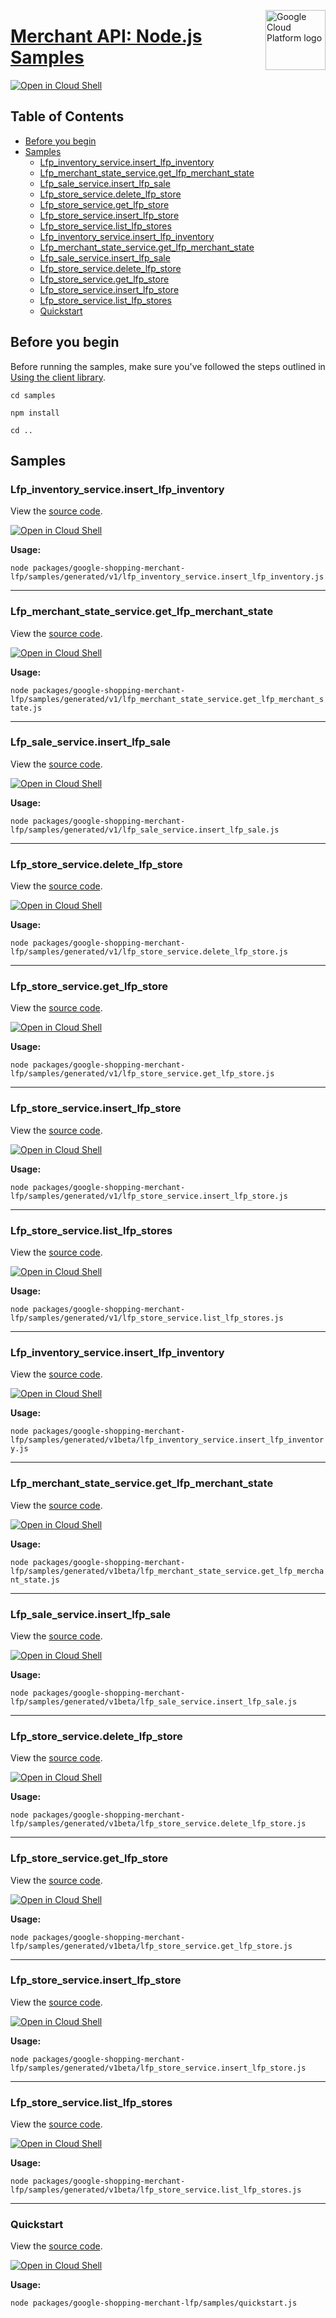 [//]: # "This README.md file is auto-generated, all changes to this file will be lost."
[//]: # "To regenerate it, use `python -m synthtool`."
<img src="https://avatars2.githubusercontent.com/u/2810941?v=3&s=96" alt="Google Cloud Platform logo" title="Google Cloud Platform" align="right" height="96" width="96"/>

# [Merchant API: Node.js Samples](https://github.com/googleapis/google-cloud-node)

[![Open in Cloud Shell][shell_img]][shell_link]



## Table of Contents

* [Before you begin](#before-you-begin)
* [Samples](#samples)
  * [Lfp_inventory_service.insert_lfp_inventory](#lfp_inventory_service.insert_lfp_inventory)
  * [Lfp_merchant_state_service.get_lfp_merchant_state](#lfp_merchant_state_service.get_lfp_merchant_state)
  * [Lfp_sale_service.insert_lfp_sale](#lfp_sale_service.insert_lfp_sale)
  * [Lfp_store_service.delete_lfp_store](#lfp_store_service.delete_lfp_store)
  * [Lfp_store_service.get_lfp_store](#lfp_store_service.get_lfp_store)
  * [Lfp_store_service.insert_lfp_store](#lfp_store_service.insert_lfp_store)
  * [Lfp_store_service.list_lfp_stores](#lfp_store_service.list_lfp_stores)
  * [Lfp_inventory_service.insert_lfp_inventory](#lfp_inventory_service.insert_lfp_inventory)
  * [Lfp_merchant_state_service.get_lfp_merchant_state](#lfp_merchant_state_service.get_lfp_merchant_state)
  * [Lfp_sale_service.insert_lfp_sale](#lfp_sale_service.insert_lfp_sale)
  * [Lfp_store_service.delete_lfp_store](#lfp_store_service.delete_lfp_store)
  * [Lfp_store_service.get_lfp_store](#lfp_store_service.get_lfp_store)
  * [Lfp_store_service.insert_lfp_store](#lfp_store_service.insert_lfp_store)
  * [Lfp_store_service.list_lfp_stores](#lfp_store_service.list_lfp_stores)
  * [Quickstart](#quickstart)

## Before you begin

Before running the samples, make sure you've followed the steps outlined in
[Using the client library](https://github.com/googleapis/google-cloud-node#using-the-client-library).

`cd samples`

`npm install`

`cd ..`

## Samples



### Lfp_inventory_service.insert_lfp_inventory

View the [source code](https://github.com/googleapis/google-cloud-node/blob/main/packages/google-shopping-merchant-lfp/samples/generated/v1/lfp_inventory_service.insert_lfp_inventory.js).

[![Open in Cloud Shell][shell_img]](https://console.cloud.google.com/cloudshell/open?git_repo=https://github.com/googleapis/google-cloud-node&page=editor&open_in_editor=packages/google-shopping-merchant-lfp/samples/generated/v1/lfp_inventory_service.insert_lfp_inventory.js,samples/README.md)

__Usage:__


`node packages/google-shopping-merchant-lfp/samples/generated/v1/lfp_inventory_service.insert_lfp_inventory.js`


-----




### Lfp_merchant_state_service.get_lfp_merchant_state

View the [source code](https://github.com/googleapis/google-cloud-node/blob/main/packages/google-shopping-merchant-lfp/samples/generated/v1/lfp_merchant_state_service.get_lfp_merchant_state.js).

[![Open in Cloud Shell][shell_img]](https://console.cloud.google.com/cloudshell/open?git_repo=https://github.com/googleapis/google-cloud-node&page=editor&open_in_editor=packages/google-shopping-merchant-lfp/samples/generated/v1/lfp_merchant_state_service.get_lfp_merchant_state.js,samples/README.md)

__Usage:__


`node packages/google-shopping-merchant-lfp/samples/generated/v1/lfp_merchant_state_service.get_lfp_merchant_state.js`


-----




### Lfp_sale_service.insert_lfp_sale

View the [source code](https://github.com/googleapis/google-cloud-node/blob/main/packages/google-shopping-merchant-lfp/samples/generated/v1/lfp_sale_service.insert_lfp_sale.js).

[![Open in Cloud Shell][shell_img]](https://console.cloud.google.com/cloudshell/open?git_repo=https://github.com/googleapis/google-cloud-node&page=editor&open_in_editor=packages/google-shopping-merchant-lfp/samples/generated/v1/lfp_sale_service.insert_lfp_sale.js,samples/README.md)

__Usage:__


`node packages/google-shopping-merchant-lfp/samples/generated/v1/lfp_sale_service.insert_lfp_sale.js`


-----




### Lfp_store_service.delete_lfp_store

View the [source code](https://github.com/googleapis/google-cloud-node/blob/main/packages/google-shopping-merchant-lfp/samples/generated/v1/lfp_store_service.delete_lfp_store.js).

[![Open in Cloud Shell][shell_img]](https://console.cloud.google.com/cloudshell/open?git_repo=https://github.com/googleapis/google-cloud-node&page=editor&open_in_editor=packages/google-shopping-merchant-lfp/samples/generated/v1/lfp_store_service.delete_lfp_store.js,samples/README.md)

__Usage:__


`node packages/google-shopping-merchant-lfp/samples/generated/v1/lfp_store_service.delete_lfp_store.js`


-----




### Lfp_store_service.get_lfp_store

View the [source code](https://github.com/googleapis/google-cloud-node/blob/main/packages/google-shopping-merchant-lfp/samples/generated/v1/lfp_store_service.get_lfp_store.js).

[![Open in Cloud Shell][shell_img]](https://console.cloud.google.com/cloudshell/open?git_repo=https://github.com/googleapis/google-cloud-node&page=editor&open_in_editor=packages/google-shopping-merchant-lfp/samples/generated/v1/lfp_store_service.get_lfp_store.js,samples/README.md)

__Usage:__


`node packages/google-shopping-merchant-lfp/samples/generated/v1/lfp_store_service.get_lfp_store.js`


-----




### Lfp_store_service.insert_lfp_store

View the [source code](https://github.com/googleapis/google-cloud-node/blob/main/packages/google-shopping-merchant-lfp/samples/generated/v1/lfp_store_service.insert_lfp_store.js).

[![Open in Cloud Shell][shell_img]](https://console.cloud.google.com/cloudshell/open?git_repo=https://github.com/googleapis/google-cloud-node&page=editor&open_in_editor=packages/google-shopping-merchant-lfp/samples/generated/v1/lfp_store_service.insert_lfp_store.js,samples/README.md)

__Usage:__


`node packages/google-shopping-merchant-lfp/samples/generated/v1/lfp_store_service.insert_lfp_store.js`


-----




### Lfp_store_service.list_lfp_stores

View the [source code](https://github.com/googleapis/google-cloud-node/blob/main/packages/google-shopping-merchant-lfp/samples/generated/v1/lfp_store_service.list_lfp_stores.js).

[![Open in Cloud Shell][shell_img]](https://console.cloud.google.com/cloudshell/open?git_repo=https://github.com/googleapis/google-cloud-node&page=editor&open_in_editor=packages/google-shopping-merchant-lfp/samples/generated/v1/lfp_store_service.list_lfp_stores.js,samples/README.md)

__Usage:__


`node packages/google-shopping-merchant-lfp/samples/generated/v1/lfp_store_service.list_lfp_stores.js`


-----




### Lfp_inventory_service.insert_lfp_inventory

View the [source code](https://github.com/googleapis/google-cloud-node/blob/main/packages/google-shopping-merchant-lfp/samples/generated/v1beta/lfp_inventory_service.insert_lfp_inventory.js).

[![Open in Cloud Shell][shell_img]](https://console.cloud.google.com/cloudshell/open?git_repo=https://github.com/googleapis/google-cloud-node&page=editor&open_in_editor=packages/google-shopping-merchant-lfp/samples/generated/v1beta/lfp_inventory_service.insert_lfp_inventory.js,samples/README.md)

__Usage:__


`node packages/google-shopping-merchant-lfp/samples/generated/v1beta/lfp_inventory_service.insert_lfp_inventory.js`


-----




### Lfp_merchant_state_service.get_lfp_merchant_state

View the [source code](https://github.com/googleapis/google-cloud-node/blob/main/packages/google-shopping-merchant-lfp/samples/generated/v1beta/lfp_merchant_state_service.get_lfp_merchant_state.js).

[![Open in Cloud Shell][shell_img]](https://console.cloud.google.com/cloudshell/open?git_repo=https://github.com/googleapis/google-cloud-node&page=editor&open_in_editor=packages/google-shopping-merchant-lfp/samples/generated/v1beta/lfp_merchant_state_service.get_lfp_merchant_state.js,samples/README.md)

__Usage:__


`node packages/google-shopping-merchant-lfp/samples/generated/v1beta/lfp_merchant_state_service.get_lfp_merchant_state.js`


-----




### Lfp_sale_service.insert_lfp_sale

View the [source code](https://github.com/googleapis/google-cloud-node/blob/main/packages/google-shopping-merchant-lfp/samples/generated/v1beta/lfp_sale_service.insert_lfp_sale.js).

[![Open in Cloud Shell][shell_img]](https://console.cloud.google.com/cloudshell/open?git_repo=https://github.com/googleapis/google-cloud-node&page=editor&open_in_editor=packages/google-shopping-merchant-lfp/samples/generated/v1beta/lfp_sale_service.insert_lfp_sale.js,samples/README.md)

__Usage:__


`node packages/google-shopping-merchant-lfp/samples/generated/v1beta/lfp_sale_service.insert_lfp_sale.js`


-----




### Lfp_store_service.delete_lfp_store

View the [source code](https://github.com/googleapis/google-cloud-node/blob/main/packages/google-shopping-merchant-lfp/samples/generated/v1beta/lfp_store_service.delete_lfp_store.js).

[![Open in Cloud Shell][shell_img]](https://console.cloud.google.com/cloudshell/open?git_repo=https://github.com/googleapis/google-cloud-node&page=editor&open_in_editor=packages/google-shopping-merchant-lfp/samples/generated/v1beta/lfp_store_service.delete_lfp_store.js,samples/README.md)

__Usage:__


`node packages/google-shopping-merchant-lfp/samples/generated/v1beta/lfp_store_service.delete_lfp_store.js`


-----




### Lfp_store_service.get_lfp_store

View the [source code](https://github.com/googleapis/google-cloud-node/blob/main/packages/google-shopping-merchant-lfp/samples/generated/v1beta/lfp_store_service.get_lfp_store.js).

[![Open in Cloud Shell][shell_img]](https://console.cloud.google.com/cloudshell/open?git_repo=https://github.com/googleapis/google-cloud-node&page=editor&open_in_editor=packages/google-shopping-merchant-lfp/samples/generated/v1beta/lfp_store_service.get_lfp_store.js,samples/README.md)

__Usage:__


`node packages/google-shopping-merchant-lfp/samples/generated/v1beta/lfp_store_service.get_lfp_store.js`


-----




### Lfp_store_service.insert_lfp_store

View the [source code](https://github.com/googleapis/google-cloud-node/blob/main/packages/google-shopping-merchant-lfp/samples/generated/v1beta/lfp_store_service.insert_lfp_store.js).

[![Open in Cloud Shell][shell_img]](https://console.cloud.google.com/cloudshell/open?git_repo=https://github.com/googleapis/google-cloud-node&page=editor&open_in_editor=packages/google-shopping-merchant-lfp/samples/generated/v1beta/lfp_store_service.insert_lfp_store.js,samples/README.md)

__Usage:__


`node packages/google-shopping-merchant-lfp/samples/generated/v1beta/lfp_store_service.insert_lfp_store.js`


-----




### Lfp_store_service.list_lfp_stores

View the [source code](https://github.com/googleapis/google-cloud-node/blob/main/packages/google-shopping-merchant-lfp/samples/generated/v1beta/lfp_store_service.list_lfp_stores.js).

[![Open in Cloud Shell][shell_img]](https://console.cloud.google.com/cloudshell/open?git_repo=https://github.com/googleapis/google-cloud-node&page=editor&open_in_editor=packages/google-shopping-merchant-lfp/samples/generated/v1beta/lfp_store_service.list_lfp_stores.js,samples/README.md)

__Usage:__


`node packages/google-shopping-merchant-lfp/samples/generated/v1beta/lfp_store_service.list_lfp_stores.js`


-----




### Quickstart

View the [source code](https://github.com/googleapis/google-cloud-node/blob/main/packages/google-shopping-merchant-lfp/samples/quickstart.js).

[![Open in Cloud Shell][shell_img]](https://console.cloud.google.com/cloudshell/open?git_repo=https://github.com/googleapis/google-cloud-node&page=editor&open_in_editor=packages/google-shopping-merchant-lfp/samples/quickstart.js,samples/README.md)

__Usage:__


`node packages/google-shopping-merchant-lfp/samples/quickstart.js`






[shell_img]: https://gstatic.com/cloudssh/images/open-btn.png
[shell_link]: https://console.cloud.google.com/cloudshell/open?git_repo=https://github.com/googleapis/google-cloud-node&page=editor&open_in_editor=samples/README.md
[product-docs]: https://developers.google.com/merchant/api
